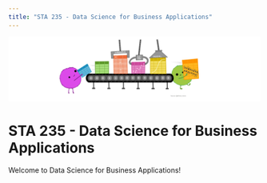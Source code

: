 ```yaml
---
title: "STA 235 - Data Science for Business Applications"
---
```


<p align="center">
<img src="/images/tidydata_5.png" width="700">
</p>

# STA 235 - Data Science for Business Applications

Welcome to Data Science for Business Applications!

